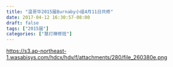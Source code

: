 ```yaml
---
title: "温哥华2015届Burnaby小组4月11日共修"
date: 2017-04-12 16:30:57-08:00
draft: false
tags: ["2015届"]
categories: ["慧灯禅修班"]
---
```

https://s3.ap-northeast-1.wasabisys.com/hdcx/hdv/f/attachments/280/file_260380e.png
